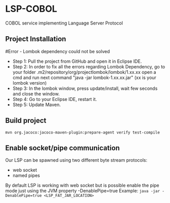 # LSP-COBOL #
COBOL service implementing Language Server Protocol

## Project Installation ##

#Error - Lombok dependency could not be solved
* Step 1: Pull the project from GitHub and open it in Eclipse IDE.
* Step 2: In order to fix all the errors regarding Lombok Dependency, go to your folder .m2/repository/org/projectlombok/lombok/1.xx.xx open a cmd and run next command "java -jar lombok-1.xx.xx.jar" (xx is your lombok version)
* Step 3: In the lombok window, press update/install, wait few seconds and close the window.
* Step 4: Go to your Eclipse IDE, restart it.
* Step 5: Update Maven.

## Build project ##

```mvn org.jacoco:jacoco-maven-plugin:prepare-agent verify test-compile```

## Enable socket/pipe communication ##
Our LSP can be spawned using two different byte stream protocols:
- web socket
- named pipes

By default LSP is working with web socket but is possible enable the pipe mode just using the JVM property -DenablePipe=true
Example:
`java -jar -DenablePipe=true <LSP_FAT_JAR_LOCATION>`

